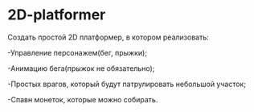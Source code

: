 # 2D-platformer
 Создать простой 2D платформер, в котором реализовать:

-Управление персонажем(бег, прыжки);

-Анимацию бега(прыжок не обязательно);

-Простых врагов, который будут патрулировать небольшой участок;

-Спавн монеток, которые можно собирать.
